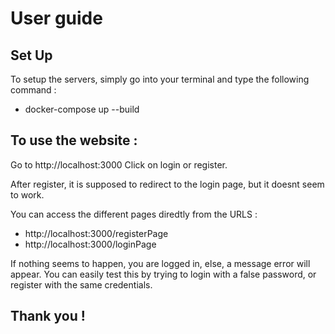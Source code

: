 # User guide

## Set Up
To setup the servers, simply go into your terminal and type the following command : 
 - docker-compose up --build

## To use the website : 
Go to http://localhost:3000
Click on login or register.

After register, it is supposed to redirect to the login page, but it doesnt seem to work.

You can access the different pages diredtly from the URLS : 
 - http://localhost:3000/registerPage
 - http://localhost:3000/loginPage

If nothing seems to happen, you are logged in, else, a message error will appear.
You can easily test this by trying to login with a false password, or register with the same credentials.


## Thank you !
